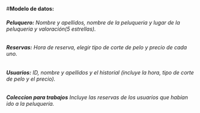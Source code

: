 #**Modelo de datos:**
###### **Peluquero:** Nombre y apellidos, nombre de la peluqueria y lugar de la peluqueria y valoración(5 estrellas).
###### **Reservas:** Hora de reserva, elegir tipo de corte de pelo y precio de cada uno.
###### **Usuarios:** ID, nombre y apellidos y el historial (incluye la hora, tipo de corte de pelo y el precio).
###### **Coleccion para trabajos** Incluye las reservas de los usuarios que habían ido a la peluquería.
